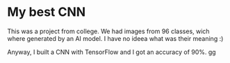 # My best CNN

This was a project from college. We had images from 96 classes, wich where generated by an AI model. I have no ideea what was their meaning :)

Anyway, I built a CNN with TensorFlow and I got an accuracy of 90%. gg
